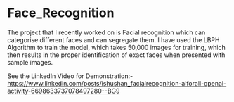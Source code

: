 # Face_Recognition
The project that I recently worked on is Facial recognition which can categorise different faces and can segregate them. I have used the LBPH Algorithm to train the model, which takes 50,000 images for training, which then results in the proper identification of exact faces when presented with sample images.

See the LinkedIn Video for Demonstration:- https://www.linkedin.com/posts/ishushan_facialrecognition-aiforall-openai-activity-6698633737078497280--BG9
